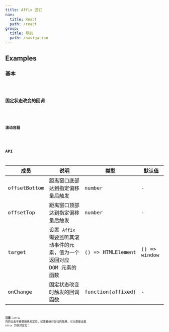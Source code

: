 ```yaml
---
title: Affix 固钉
nav:
  title: React
  path: /react
group:
  title: 导航
  path: /navigation
---
```


## Examples

### 基本

<code src="./demo/basic.tsx" />

### 固定状态改变的回调

<code src="./demo/callback.tsx" />

### 滚动容器

<code src="./demo/target.tsx" />

## API

| 成员         | 说明                                                                   | 类型              | 默认值       |
| ------------ | ---------------------------------------------------------------------- | ----------------- | ------------ |
| offsetBottom | 距离窗口底部达到指定偏移量后触发                                       | number            | -            |
| offsetTop    | 距离窗口顶部达到指定偏移量后触发                                       | number            | -            |
| target       | 设置 `Affix` 需要监听其滚动事件的元素，值为一个返回对应 DOM 元素的函数 | () => HTMLElement | () => window |
| onChange     | 固定状态改变时触发的回调函数                                           | function(affixed) | -            |

**注意：**`Affix` 内的元素不要使用绝对定位，如需要绝对定位的效果，可以直接设置 `Affix` 为绝对定位：

<style>
#components-affix-demo-target .scrollable-container {
  height: 100px;
  overflow-y: scroll;
}

#components-affix-demo-target .background {
  padding-top: 60px;
  height: 300px;
  background-image: url('https://zos.alipayobjects.com/rmsportal/RmjwQiJorKyobvI.jpg');
}
</style>
